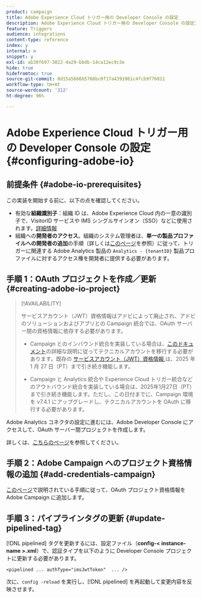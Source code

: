 ```yaml
---
product: campaign
title: Adobe Experience Cloud トリガー用の Developer Console の設定
description: Adobe Experience Cloud トリガー用の Developer Console の設定方法を学ぶ
feature: Triggers
audience: integrations
content-type: reference
index: y
internal: n
snippet: y
exl-id: ab30f697-3022-4a29-bbdb-14ca12ec9c3e
hide: true
hidefromtoc: true
source-git-commit: 8d15a5666b5768bc0f17a4391061c4fcb9f76811
workflow-type: tm+mt
source-wordcount: '312'
ht-degree: 96%

---
```


# Adobe Experience Cloud トリガー用の Developer Console の設定 {#configuring-adobe-io}

<!--
>[!CAUTION]
>
>If you are using an older version of Triggers integration through oAuth authentication, **you need to move to Adobe I/O as described below**. 
>Note that during this move to [!DNL Adobe I/O], some incoming triggers may be lost.
>
>Legacy oAuth authentication mode with Campaign has been retired on **October 20, 2021**. Hosted environments benefit from an extension until **May 25, 2022**. As an on-premise or hybrid customer, contact Adobe Customer Care to extend support to **May 2022**. You must [provide the AppID of the OAuth application](../../integrations/using/configuring-pipeline.md#step-optional) to Adobe.
-->

## 前提条件 {#adobe-io-prerequisites}

<!--
This integration only applies starting **Campaign Classic 20.2.4 and above, 19.1.8 and Gold Standard 11 releases**.
-->

この実装を開始する前に、以下の点を確認してください。

* 有効な&#x200B;**組織識別子**：組織 ID は、Adobe Experience Cloud 内の一意の識別子で、VisitorID サービスや IMS シングルサインオン（SSO）などに使用されます。[詳細情報](https://experienceleague.adobe.com/docs/core-services/interface/administration/organizations.html?lang=ja)
* 組織への&#x200B;**開発者のアクセス**。組織のシステム管理者は、**単一の製品プロファイルへの開発者の追加**&#x200B;の手順（詳しくは[このページ](https://helpx.adobe.com/jp/enterprise/using/manage-developers.html)を参照）に従って、トリガーに関連する Adobe Analytics 製品の `Analytics - {tenantID}` 製品プロファイルに対するアクセス権を開発者に提供する必要があります。

## 手順 1：OAuth プロジェクトを作成／更新 {#creating-adobe-io-project}

>[!AVAILABILITY]
>
> サービスアカウント（JWT）資格情報はアドビによって廃止され、アドビのソリューションおよびアプリとの Campaign 統合では、OAuth サーバー間の資格情報に依存する必要があります。</br>
>
> * Campaign とのインバウンド統合を実装している場合は、[このドキュメント](https://developer.adobe.com/developer-console/docs/guides/authentication/ServerToServerAuthentication/migration/#_blank)の詳細な説明に従ってテクニカルアカウントを移行する必要があります。既存の [ サービスアカウント（JWT）資格情報 ](oauth-technical-account.md) は、2025 年 1 月 27 日（PT）まで引き続き機能します。</br>
>
> * Campaign と Analytics 統合や Experience Cloud トリガー統合などのアウトバウンド統合を実装している場合は、2025年1月27日（PT）まで引き続き機能します。ただし、この日付までに、Campaign 環境を v7.4.1 にアップグレードし、テクニカルアカウントを OAuth に移行する必要があります。

Adobe Analytics コネクタの設定に進むには、Adobe Developer Console にアクセスして、OAuth サーバー間プロジェクトを作成します。

詳しくは、[こちらのページ](oauth-technical-account.md#oauth-service)を参照してください。

## 手順 2：Adobe Campaign へのプロジェクト資格情報の追加 {#add-credentials-campaign}

[このページ](oauth-technical-account.md#add-credentials)で説明されている手順に従って、OAuth プロジェクト資格情報を Adobe Campaign に追加します。

## 手順 3：パイプラインタグの更新 {#update-pipelined-tag}

[!DNL pipelined] タグを更新するには、設定ファイル（**config-&lt; instance-name >.xml**）で、認証タイプを以下のように Developer Console プロジェクトに更新する必要があります。

```
<pipelined ... authType="imsJwtToken"  ... />
```

次に、`config -reload` を実行し、[!DNL pipelined] を再起動して変更内容を反映させます。
